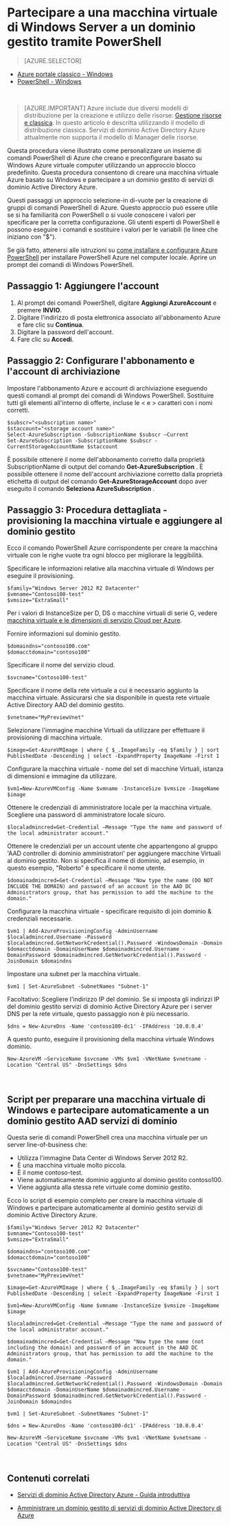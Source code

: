<properties
    pageTitle="Servizi di dominio Azure Active Directory: Guida di amministrazione | Microsoft Azure"
    description="Partecipare a una macchina virtuale di Windows a un dominio gestito tramite PowerShell Azure e il modello di distribuzione classica."
    services="active-directory-ds"
    documentationCenter=""
    authors="mahesh-unnikrishnan"
    manager="stevenpo"
    editor="curtand"/>

<tags
    ms.service="active-directory-ds"
    ms.workload="identity"
    ms.tgt_pltfrm="na"
    ms.devlang="na"
    ms.topic="article"
    ms.date="10/01/2016"
    ms.author="maheshu"/>


# <a name="join-a-windows-server-virtual-machine-to-a-managed-domain-using-powershell"></a>Partecipare a una macchina virtuale di Windows Server a un dominio gestito tramite PowerShell

> [AZURE.SELECTOR]
- [Azure portale classico - Windows](active-directory-ds-admin-guide-join-windows-vm.md)
- [PowerShell - Windows](active-directory-ds-admin-guide-join-windows-vm-classic-powershell.md)

<br>

> [AZURE.IMPORTANT] Azure include due diversi modelli di distribuzione per la creazione e utilizzo delle risorse: [Gestione risorse e classica](../resource-manager-deployment-model.md). In questo articolo è descritta utilizzando il modello di distribuzione classica. Servizi di dominio Active Directory Azure attualmente non supporta il modello di Manager delle risorse.

Questa procedura viene illustrato come personalizzare un insieme di comandi PowerShell di Azure che creano e preconfigurare basato su Windows Azure virtuale computer utilizzando un approccio blocco predefinito. Questa procedura consentono di creare una macchina virtuale Azure basato su Windows e partecipare a un dominio gestito di servizi di dominio Active Directory Azure.

Questi passaggi un approccio selezione-in di-vuote per la creazione di gruppi di comandi PowerShell di Azure. Questo approccio può essere utile se si ha familiarità con PowerShell o si vuole conoscere i valori per specificare per la corretta configurazione. Gli utenti esperti di PowerShell è possono eseguire i comandi e sostituire i valori per le variabili (le linee che iniziano con "$").

Se già fatto, attenersi alle istruzioni su [come installare e configurare Azure PowerShell](../powershell-install-configure.md) per installare PowerShell Azure nel computer locale. Aprire un prompt dei comandi di Windows PowerShell.

## <a name="step-1-add-your-account"></a>Passaggio 1: Aggiungere l'account

1. Al prompt dei comandi PowerShell, digitare **Aggiungi AzureAccount** e premere **INVIO**.
2. Digitare l'indirizzo di posta elettronica associato all'abbonamento Azure e fare clic su **Continua**.
3. Digitare la password dell'account.
4. Fare clic su **Accedi**.

## <a name="step-2-set-your-subscription-and-storage-account"></a>Passaggio 2: Configurare l'abbonamento e l'account di archiviazione

Impostare l'abbonamento Azure e account di archiviazione eseguendo questi comandi al prompt dei comandi di Windows PowerShell. Sostituire tutti gli elementi all'interno di offerte, incluse le < e > caratteri con i nomi corretti.

    $subscr="<subscription name>"
    $staccount="<storage account name>"
    Select-AzureSubscription -SubscriptionName $subscr –Current
    Set-AzureSubscription -SubscriptionName $subscr -CurrentStorageAccountName $staccount

È possibile ottenere il nome dell'abbonamento corretto dalla proprietà SubscriptionName di output del comando **Get-AzureSubscription** . È possibile ottenere il nome dell'account archiviazione corretto dalla proprietà etichetta di output del comando **Get-AzureStorageAccount** dopo aver eseguito il comando **Seleziona AzureSubscription** .


## <a name="step-3-step-by-step-walkthrough---provision-the-virtual-machine-and-join-it-to-the-managed-domain"></a>Passaggio 3: Procedura dettagliata - provisioning la macchina virtuale e aggiungere al dominio gestito
Ecco il comando PowerShell Azure corrispondente per creare la macchina virtuale con le righe vuote tra ogni blocco per migliorare la leggibilità.

Specificare le informazioni relative alla macchina virtuale di Windows per eseguire il provisioning.

    $family="Windows Server 2012 R2 Datacenter"
    $vmname="Contoso100-test"
    $vmsize="ExtraSmall"

Per i valori di InstanceSize per D, DS o macchine virtuali di serie G, vedere [macchina virtuale e le dimensioni di servizio Cloud per Azure](https://msdn.microsoft.com/library/azure/dn197896.aspx).

Fornire informazioni sul dominio gestito.

    $domaindns="contoso100.com"
    $domacctdomain="contoso100"

Specificare il nome del servizio cloud.

    $svcname="Contoso100-test"

Specificare il nome della rete virtuale a cui è necessario aggiunto la macchina virtuale. Assicurarsi che sia disponibile in questa rete virtuale Active Directory AAD del dominio gestito.

    $vnetname="MyPreviewVnet"

Selezionare l'immagine macchine Virtuali da utilizzare per effettuare il provisioning di macchina virtuale.

    $image=Get-AzureVMImage | where { $_.ImageFamily -eq $family } | sort PublishedDate -Descending | select -ExpandProperty ImageName -First 1

Configurare la macchina virtuale - nome del set di macchine Virtuali, istanza di dimensioni e immagine da utilizzare.

    $vm1=New-AzureVMConfig -Name $vmname -InstanceSize $vmsize -ImageName $image

Ottenere le credenziali di amministratore locale per la macchina virtuale. Scegliere una password di amministratore locale sicuro.

    $localadmincred=Get-Credential –Message "Type the name and password of the local administrator account."

Ottenere le credenziali per un account utente che appartengono al gruppo 'AAD controller di dominio amministratori' per aggiungere macchine Virtuali al dominio gestito. Non si specifica il nome di dominio, ad esempio, in questo esempio, "Roberto" è specificare il nome utente.

    $domainadmincred=Get-Credential –Message "Now type the name (DO NOT INCLUDE THE DOMAIN) and password of an account in the AAD DC Administrators group, that has permission to add the machine to the domain."

Configurare la macchina virtuale - specificare requisito di join dominio & credenziali necessarie.

    $vm1 | Add-AzureProvisioningConfig -AdminUsername $localadmincred.Username -Password $localadmincred.GetNetworkCredential().Password -WindowsDomain -Domain $domacctdomain -DomainUserName $domainadmincred.Username -DomainPassword $domainadmincred.GetNetworkCredential().Password -JoinDomain $domaindns

Impostare una subnet per la macchina virtuale.

    $vm1 | Set-AzureSubnet -SubnetNames "Subnet-1"

Facoltativo: Scegliere l'indirizzo IP del dominio. Se si imposta gli indirizzi IP del dominio gestito servizi di dominio Active Directory Azure per i server DNS per la rete virtuale, questo passaggio non è più necessario.

    $dns = New-AzureDns -Name 'contoso100-dc1' -IPAddress '10.0.0.4'

A questo punto, eseguire il provisioning della macchina virtuale Windows dominio.

    New-AzureVM –ServiceName $svcname -VMs $vm1 -VNetName $vnetname -Location "Central US" -DnsSettings $dns

<br>

## <a name="script-to-provision-a-windows-vm-and-automatically-join-it-to-an-aad-domain-services-managed-domain"></a>Script per preparare una macchina virtuale di Windows e partecipare automaticamente a un dominio gestito AAD servizi di dominio
Questa serie di comandi PowerShell crea una macchina virtuale per un server line-of-business che:

- Utilizza l'immagine Data Center di Windows Server 2012 R2.
- È una macchina virtuale molto piccola.
- È il nome contoso-test.
- Viene automaticamente dominio aggiunto al dominio gestito contoso100.
- Viene aggiunta alla stessa rete virtuale come dominio gestito.

Ecco lo script di esempio completo per creare la macchina virtuale di Windows e partecipare automaticamente al dominio gestito servizi di dominio Active Directory Azure.

    $family="Windows Server 2012 R2 Datacenter"
    $vmname="Contoso100-test"
    $vmsize="ExtraSmall"

    $domaindns="contoso100.com"
    $domacctdomain="contoso100"

    $svcname="Contoso100-test"
    $vnetname="MyPreviewVnet"

    $image=Get-AzureVMImage | where { $_.ImageFamily -eq $family } | sort PublishedDate -Descending | select -ExpandProperty ImageName -First 1

    $vm1=New-AzureVMConfig -Name $vmname -InstanceSize $vmsize -ImageName $image

    $localadmincred=Get-Credential –Message "Type the name and password of the local administrator account."

    $domainadmincred=Get-Credential –Message "Now type the name (not including the domain) and password of an account in the AAD DC Administrators group, that has permission to add the machine to the domain."

    $vm1 | Add-AzureProvisioningConfig -AdminUsername $localadmincred.Username -Password $localadmincred.GetNetworkCredential().Password -WindowsDomain -Domain $domacctdomain -DomainUserName $domainadmincred.Username -DomainPassword $domainadmincred.GetNetworkCredential().Password -JoinDomain $domaindns

    $vm1 | Set-AzureSubnet -SubnetNames "Subnet-1"

    $dns = New-AzureDns -Name 'contoso100-dc1' -IPAddress '10.0.0.4'

    New-AzureVM –ServiceName $svcname -VMs $vm1 -VNetName $vnetname -Location "Central US" -DnsSettings $dns

<br>

## <a name="related-content"></a>Contenuti correlati
- [Servizi di dominio Active Directory Azure - Guida introduttiva](./active-directory-ds-getting-started.md)

- [Amministrare un dominio gestito di servizi di dominio Active Directory di Azure](./active-directory-ds-admin-guide-administer-domain.md)
